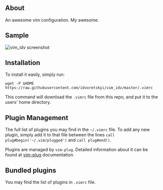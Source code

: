 ## About 

An awesome vim configuration. My awesome.

## Sample

![vim_idv screenshot](https://i.imgur.com/49eemuO.png)

## Installation

To install it easily, simply run:

`wget -P $HOME
https://raw.githubusercontent.com/idvoretskyi/vim_idv/master/.vimrc`

This command will download the `.vimrc` file from this repo, and put it to
the users' home directory.

## Plugin Management

The full list of plugins you may find in the `~/.vimrc` file. To add any
new plugin, simply add it to that file between the lines `call
plug#begin('~/.vim/plugged')` and `call plug#end()`.

Plugins are managed by `vim-plug`. Detailed information about it can be found at [vim-plug](https://github.com/junegunn/vim-plug) documentation.

## Bundled plugins

You may find the list of plugins in `.vimrc` file.
